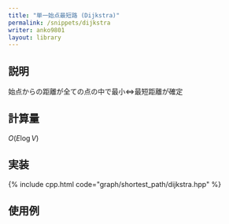 ```yaml
---
title: "単一始点最短路 (Dijkstra)"
permalink: /snippets/dijkstra
writer: anko9801
layout: library
---
```


## 説明

始点からの距離が全ての点の中で最小$\iff$最短距離が確定

## 計算量

$O(E\log{V})$

## 実装

{% include cpp.html code="graph/shortest_path/dijkstra.hpp" %}

## 使用例


